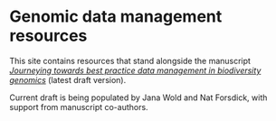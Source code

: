 # Genomic data management resources

This site contains resources that stand alongside the manuscript *[Journeying towards best practice data management in biodiversity genomics](https://docs.google.com/viewer?url=https://raw.githubusercontent.com/GenomicsAotearoa/data-management-resources/blob/main/docs/teaching-resources/2023-04-28-Forsdick-et-al-Biodiversity-genomic-data-management.pdf)* (latest draft version).

Current draft is being populated by Jana Wold and Nat Forsdick, with support from manuscript co-authors.
